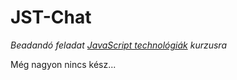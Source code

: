 # JST-Chat
_Beadandó feladat [JavaScript technológiák](http://webprogramozas.inf.elte.hu/jstech.html) kurzusra_

Még nagyon nincs kész...
